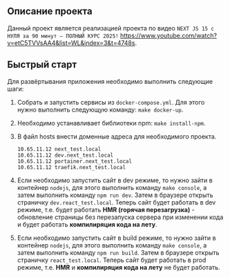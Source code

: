 Описание проекта
-------------------------
 
Данный проект является реализацией проекта по видео `NEXT JS 15 с НУЛЯ за 90 минут — ПОЛНЫЙ КУРС 2025!` https://www.youtube.com/watch?v=etC5TVVsAA4&list=WL&index=3&t=4748s.

Быстрый старт
-------------------------
Для развёртывания приложения необходимо выполнить следующие шаги:
1. Собрать и запустить сервисы из `docker-compose.yml`. Для этого нужно выполнить следующую команду: `make docker-up`.
2. Необходимо устанавливает библиотеки npm: `make install-npm`.
3. В файл hosts внести доменные адреса для необходимого проекта.

    ```
    10.65.11.12 next_test.local
    10.65.11.12 dev.next_test.local
    10.65.11.12 portainer.next_test.local
    10.65.11.12 traefik.next_test.local
    ```

4. Если необходимо запустить сайт в dev режиме, то нужно зайти в контейнер `nodejs`, для этого выполнить команду `make console`, а затем выполнить команду 
   `npm run dev`. Затем в браузере открыть страничку `dev.react_test.local`. Теперь сайт будет работать в dev режиме, т.е. будет работать **HMR (горячая перезагрузка)** -
   обновление страницы без перезапуска сервера при изменении кода и будет работать **компилиряция кода на лету**.

5. Если необходимо запустить сайт в build режиме, то нужно зайти в контейнер `nodejs`, для этого выполнить команду `make console`, а затем выполнить команду
   `npm run build`. Затем в браузере открыть страничку `react_test.local`. Теперь сайт будет работать в prod режиме, т.е. **HMR** и **компилиряция кода на лету** не будет работать.